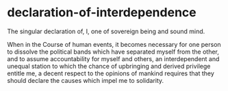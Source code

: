 # declaration-of-interdependence
The singular declaration of, I, one of sovereign being and sound mind.

When in the Course of human events, 
it becomes necessary for one person to dissolve the political bands which have separated myself from the other, 
and to assume accountability for myself and others, 
an interdependent and unequal station to which the chance of upbringing and derived privilege entitle me, 
a decent respect to the opinions of mankind requires that they should declare the causes which impel me to solidarity.
